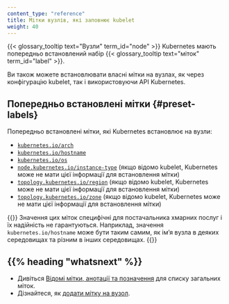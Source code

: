 ```yaml
---
content_type: "reference"
title: Мітки вузлів, які заповнює kubelet
weight: 40
---
```


{{< glossary_tooltip text="Вузли" term_id="node" >}} Kubernetes мають попередньо встановлений набір {{< glossary_tooltip text="міток" term_id="label" >}}.

Ви також можете встановлювати власні мітки на вузлах, як через конфігурацію kubelet, так і використовуючи API Kubernetes.

## Попередньо встановлені мітки {#preset-labels}

Попередньо встановлені мітки, які Kubernetes встановлює на вузли:

* [`kubernetes.io/arch`](/uk/docs/reference/labels-annotations-taints/#kubernetes-io-arch)
* [`kubernetes.io/hostname`](/uk/docs/reference/labels-annotations-taints/#kubernetes-io-hostname)
* [`kubernetes.io/os`](/uk/docs/reference/labels-annotations-taints/#kubernetes-io-os)
* [`node.kubernetes.io/instance-type`](/uk/docs/reference/labels-annotations-taints/#nodekubernetesioinstance-type) (якщо відомо kubelet, Kubernetes може не мати цієї інформації для встановлення мітки)
* [`topology.kubernetes.io/region`](/uk/docs/reference/labels-annotations-taints/#topologykubernetesioregion) (якщо відомо kubelet, Kubernetes може не мати цієї інформації для встановлення мітки)
* [`topology.kubernetes.io/zone`](/uk/docs/reference/labels-annotations-taints/#topologykubernetesiozone) (якщо відомо kubelet, Kubernetes може не мати цієї інформації для встановлення мітки)

{{<note>}}
Значення цих міток специфічні для постачальника хмарних послуг і їх надійність не гарантуються. Наприклад, значення `kubernetes.io/hostname` може бути таким самим, як імʼя вузла в деяких середовищах та різним в інших середовищах.
{{</note>}}

## {{% heading "whatsnext" %}}

* Дивіться [Відомі мітки, анотації та позначення](/uk/docs/reference/labels-annotations-taints/) для списку загальних міток.
* Дізнайтеся, як [додати мітку на вузол](/uk/docs/tasks/configure-pod-container/assign-pods-nodes/#add-a-label-to-a-node).
